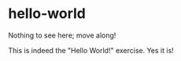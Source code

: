 # hello-world
Nothing to see here; move along!

This is indeed the "Hello World!" exercise. Yes it is!
